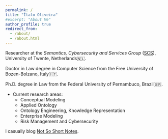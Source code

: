 ```yaml
---
permalink: /
title: "Ítalo Oliveira"
#excerpt: "About Me"
author_profile: true
redirect_from: 
  - /about/
  - /about.html
---
```


Researcher at the _Semantics, Cybersecurity and Services Group_ ([SCS](https://www.utwente.nl/en/eemcs/scs/)), University of Twente, Netherlands🇳🇱.

Doctor in Law degree in Computer Science from the Free University of Bozen-Bolzano, Italy🇮🇹.

Ph.D. degree in Law from the Federal University of Pernambuco, Brazil🇧🇷.


- Current research areas:
  - Conceptual Modeling
  - Applied Ontology
  - Ontology Engineering, Knowledge Representation
  - Enterprise Modeling
  - Risk Management and Cybersecurity

I casually blog [Not So Short Notes](https://notsoshortnotes.wordpress.com/).